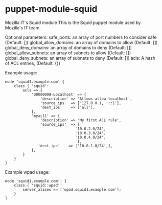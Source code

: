 puppet-module-squid
===================

Mozilla IT's Squid module
This is the Squid puppet module used by Mozilla's IT team.

Optional parameters:
    safe_ports: an array of port numbers to consider safe (Default: [])
    global_allow_domains: an array of domains to allow (Default: [])
    global_deny_domains:  an array of domains to deny (Default: [])
    global_allow_subnets: an array of subnets to allow (Default: [])
    global_deny_subnets:  an array of subnets to deny (Default: [])
    acls: A hash of ACL entries, (Default: {})

Example usage:
```puppet
node 'squid1.example.com' {
    class { 'squid':
        acls => {
            '00000000-Localhost' => {
                'description' => 'Allows allow localhost',
                'source_ips   => ['127.0.0.1, '::1'],
                'dest_ips'    => ['all'],
            },
            'myacl1' => {
                'description' => 'My first ACL rule',
                'source_ips'  => [
                                '10.0.2.0/24',
                                '10.0.3.0/24',
                                '10.0.4.0/24',
                                 ],
               'dest_ips'    => ['10.0.1.0/24',],
            },
        }
    }
}
```

Example wpad usage:
```puppet
node 'squid1.example.com': {
    class { 'squid::wpad':
        server_alises => ['wpad.squid1.example.com'];
    }
}
```
